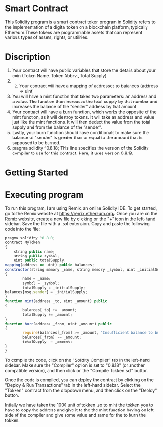# Smart Contract

This Solidity program is a smart contract token program in Solidity refers to the implementation of a digital token on a blockchain platform, typically Ethereum.These tokens are programmable assets that can represent various types of assets, rights, or utilities.

# Discription

1. Your contract will have public variables that store the details about your coin (Token Name, Token     Abbrv., Total Supply)
2. 2. Your contract will have a mapping of addresses to balances (address => uint)
3. You will have a mint function that takes two parameters: an address and a value. 
   The function then increases the total supply by that number and increases the balance 
   of the “sender” address by that amount
4. Your contract will have a burn function, which works the opposite of the mint function, as it will     destroy tokens. It will take an address and value just like the mint functions. It will then deduct    the value from the total supply and from the balance of the “sender”.
5. Lastly, your burn function should have conditionals to make sure the balance of "sender" is greater    than or equal to the amount that is supposed to be burned.
6. pragma solidity ^0.8.18;
   This line specifies the version of the Solidity compiler to use for this contract. Here, it uses       version 0.8.18.


# Getting Started

# Executing program
To run this program, I am using Remix, an online Solidity IDE. To get started, go to the Remix website at https://remix.ethereum.org/.
Once you are on the Remix website, create a new file by clicking on the "+" icon in the left-hand sidebar. Save the file with a .sol extension. Copy and paste the following code into the file:

```javascript
pragma solidity ^0.8.0;
contract MyToken 
{
    string public name;    
    string public symbol;  
    uint public totalSupply;
mapping(address => uint) public balances;
constructor(string memory _name, string memory _symbol, uint _initialSupply) 
{
        name = _name;
        symbol = _symbol;
        totalSupply = _initialSupply;
balances[msg.sender] = _initialSupply;
}
function mint(address _to, uint _amount) public
{
        balances[_to] += _amount;
        totalSupply += _amount;
}
function burn(address _from, uint _amount) public 
{
        require(balances[_from] >= _amount, "Insufficient balance to burn");
        balances[_from] -= _amount;
        totalSupply -= _amount;
}
}

```

 
To compile the code, click on the "Solidity Compiler" tab in the left-hand sidebar. Make sure the "Compiler" option is set to "0.8.18" (or another compatible version), and then click on the "Compile Tokken.sol" button.

Once the code is compiled, you can deploy the contract by clicking on the "Deploy & Run Transactions" tab in the left-hand sidebar. Select the "Tokken" contract from the dropdown menu, and then click on the "Deploy" button.

Intially we have taken the 1000 unit of tokken ,so to mint the tokken you to have to copy the address and give it to the the mint function having on left side of the compiler and give some value and same for the to burn the tokken.
     
     
     
     
     
     
     
     
     
     
     
     
     
   





   
